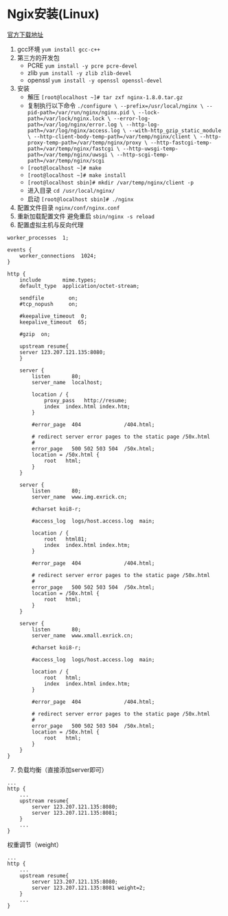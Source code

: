 # Ngix安装(Linux) 

[官方下载地址](http://nginx.org/en/download.html)

1. gcc环境 `yum install gcc-c++`
2. 第三方的开发包
    - PCRE `yum install -y pcre pcre-devel`
    - zlib `yum install -y zlib zlib-devel`
    - openssl `yum install -y openssl openssl-devel`
3. 安装
    - 解压 `[root@localhost ~]# tar zxf nginx-1.8.0.tar.gz`
    - 复制执行以下命令
    `./configure \
    --prefix=/usr/local/nginx \
    --pid-path=/var/run/nginx/nginx.pid \
    --lock-path=/var/lock/nginx.lock \
    --error-log-path=/var/log/nginx/error.log \
    --http-log-path=/var/log/nginx/access.log \
    --with-http_gzip_static_module \
    --http-client-body-temp-path=/var/temp/nginx/client \
    --http-proxy-temp-path=/var/temp/nginx/proxy \
    --http-fastcgi-temp-path=/var/temp/nginx/fastcgi \
    --http-uwsgi-temp-path=/var/temp/nginx/uwsgi \
    --http-scgi-temp-path=/var/temp/nginx/scgi`
    - `[root@localhost ~]# make`
    - `[root@localhost ~]# make install`
    - `[root@localhost sbin]# mkdir /var/temp/nginx/client -p`
    - 进入目录 `cd /usr/local/nginx/` 
    - 启动 `[root@localhost sbin]# ./nginx`
4. 配置文件目录 
`nginx/conf/nginx.conf`
5. 重新加载配置文件 避免重启
`sbin/nginx -s reload`
6. 配置虚拟主机与反向代理
```
worker_processes  1;

events {
    worker_connections  1024;
}

http {
    include       mime.types;
    default_type  application/octet-stream;

    sendfile        on;
    #tcp_nopush     on;

    #keepalive_timeout  0;
    keepalive_timeout  65;

    #gzip  on;

    upstream resume{
	server 123.207.121.135:8080;
    }

    server {
        listen       80;
        server_name  localhost;

        location / {
            proxy_pass   http://resume;
            index  index.html index.htm;
        }

        #error_page  404              /404.html;

        # redirect server error pages to the static page /50x.html
        #
        error_page   500 502 503 504  /50x.html;
        location = /50x.html {
            root   html;
        }
    }

    server {
        listen       80;
        server_name  www.img.exrick.cn;

        #charset koi8-r;

        #access_log  logs/host.access.log  main;

        location / {
            root   html81;
            index  index.html index.htm;
        }

        #error_page  404              /404.html;

        # redirect server error pages to the static page /50x.html
        #
        error_page   500 502 503 504  /50x.html;
        location = /50x.html {
            root   html;
        }
    }

    server {
        listen       80;
        server_name  www.xmall.exrick.cn;

        #charset koi8-r;

        #access_log  logs/host.access.log  main;

        location / {
            root   html;
            index  index.html index.htm;
        }

        #error_page  404              /404.html;

        # redirect server error pages to the static page /50x.html
        #
        error_page   500 502 503 504  /50x.html;
        location = /50x.html {
            root   html;
        }
    }
}
``` 

7. 负载均衡（直接添加server即可）
```
...
http {
    ...
    upstream resume{
        server 123.207.121.135:8080;
        server 123.207.121.135:8081;
    } 
    ...
}
``` 
权重调节（weight）
```
...
http {
    ...
    upstream resume{
        server 123.207.121.135:8080;
        server 123.207.121.135:8081 weight=2;
    } 
    ...
}
``` 